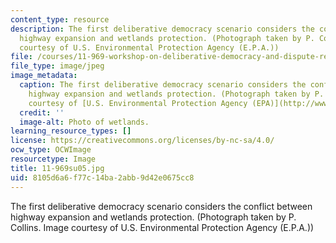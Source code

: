 ```yaml
---
content_type: resource
description: The first deliberative democracy scenario considers the conflict between
  highway expansion and wetlands protection. (Photograph taken by P. Collins. Image
  courtesy of U.S. Environmental Protection Agency (E.P.A.))
file: /courses/11-969-workshop-on-deliberative-democracy-and-dispute-resolution-summer-2005/8105d6a6f77c14ba2abb9d42e0675cc8_11-969su05.jpg
file_type: image/jpeg
image_metadata:
  caption: The first deliberative democracy scenario considers the conflict between
    highway expansion and wetlands protection. (Photograph taken by P. Collins. Image
    courtesy of [U.S. Environmental Protection Agency (EPA)](http://www.epa.gov/).)
  credit: ''
  image-alt: Photo of wetlands.
learning_resource_types: []
license: https://creativecommons.org/licenses/by-nc-sa/4.0/
ocw_type: OCWImage
resourcetype: Image
title: 11-969su05.jpg
uid: 8105d6a6-f77c-14ba-2abb-9d42e0675cc8
---
```

The first deliberative democracy scenario considers the conflict between highway expansion and wetlands protection. (Photograph taken by P. Collins. Image courtesy of U.S. Environmental Protection Agency (E.P.A.))